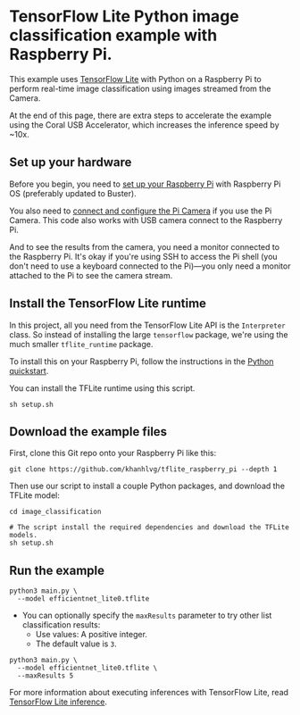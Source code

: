 # TensorFlow Lite Python image classification example with Raspberry Pi.

This example uses [TensorFlow Lite](https://tensorflow.org/lite) with Python
on a Raspberry Pi to perform real-time image classification using images
streamed from the Camera.

At the end of this page, there are extra steps to accelerate the example using the Coral USB Accelerator, which increases the inference speed by ~10x.


## Set up your hardware

Before you begin, you need to [set up your Raspberry Pi](
https://projects.raspberrypi.org/en/projects/raspberry-pi-setting-up) with
Raspberry Pi OS (preferably updated to Buster).

You also need to [connect and configure the Pi Camera](
https://www.raspberrypi.org/documentation/configuration/camera.md) if you use the 
Pi Camera. This code also works with USB camera connect to the Raspberry Pi.

And to see the results from the camera, you need a monitor connected
to the Raspberry Pi. It's okay if you're using SSH to access the Pi shell
(you don't need to use a keyboard connected to the Pi)—you only need a monitor
attached to the Pi to see the camera stream.


## Install the TensorFlow Lite runtime

In this project, all you need from the TensorFlow Lite API is the `Interpreter`
class. So instead of installing the large `tensorflow` package, we're using the
much smaller `tflite_runtime` package.

To install this on your Raspberry Pi, follow the instructions in the
[Python quickstart](https://www.tensorflow.org/lite/guide/python#install_tensorflow_lite_for_python).

You can install the TFLite runtime using this script.

```
sh setup.sh
```

## Download the example files

First, clone this Git repo onto your Raspberry Pi like this:

```
git clone https://github.com/khanhlvg/tflite_raspberry_pi --depth 1
```

Then use our script to install a couple Python packages, and
download the TFLite model:

```
cd image_classification

# The script install the required dependencies and download the TFLite models.
sh setup.sh
```

## Run the example

```
python3 main.py \
  --model efficientnet_lite0.tflite
```
*   You can optionally specify the `maxResults` parameter to try other list classification results:
    *   Use values: A positive integer.
    *   The default value is `3`.

```
python3 main.py \
  --model efficientnet_lite0.tflite \
  --maxResults 5
```

For more information about executing inferences with TensorFlow Lite, read
[TensorFlow Lite inference](https://www.tensorflow.org/lite/guide/inference).